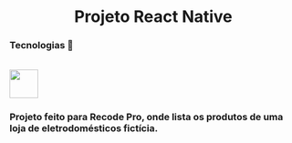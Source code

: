 <h1 align="center"> 
 Projeto React Native
</h1>

<h3> Tecnologias 🚀 </h3>
<br>

<img src= "https://icongr.am/devicon/react-original.svg?size=128&color=currentColor" width="50px" height="50px">

  
<h3> Projeto feito para Recode Pro, onde lista os produtos de uma loja de eletrodomésticos fictícia.  </h3>
  







